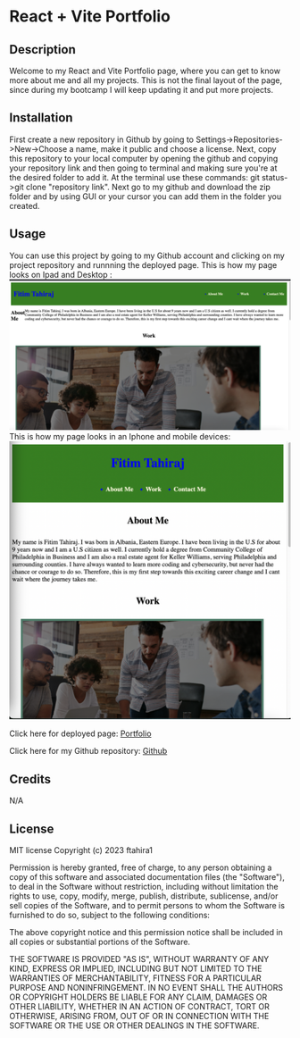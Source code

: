 # React + Vite Portfolio

## Description
Welcome to my React and Vite Portfolio page, where you can get to know more about me and all my projects. This is not the final layout of the page, since during my bootcamp I will keep updating it and put more projects.  

## Installation
First create a new repository in Github by going to Settings->Repositories->New->Choose a name, make it public and choose a license.
Next, copy this repository to your local computer by opening the github and copying your repository link and then going to terminal and making sure you're at the desired folder to add it. At the terminal use these commands: git status->git clone "repository link".
Next go to my github and download the zip folder and by using GUI or your cursor you can add them in the folder you created.

## Usage
You can use this project by going to my Github account and clicking on my project repository and runnning the deployed page. 
This is how my page looks on Ipad and Desktop : 
<img src="./src/assets/screenshot-4.png"/>
This is how my page looks in an Iphone and mobile devices: <img src="./src/assets/screenshot-5.png">

Click here for deployed page: <a href="https://ftahira1.github.io/Portfolio/">Portfolio</a>

Click here for my Github repository: <a href="https://github.com/ftahira1/Portfolio.git">Github</a>


## Credits
N/A

## License
MIT license
Copyright (c) 2023 ftahira1

Permission is hereby granted, free of charge, to any person obtaining a copy
of this software and associated documentation files (the "Software"), to deal
in the Software without restriction, including without limitation the rights
to use, copy, modify, merge, publish, distribute, sublicense, and/or sell
copies of the Software, and to permit persons to whom the Software is
furnished to do so, subject to the following conditions:

The above copyright notice and this permission notice shall be included in all
copies or substantial portions of the Software.

THE SOFTWARE IS PROVIDED "AS IS", WITHOUT WARRANTY OF ANY KIND, EXPRESS OR
IMPLIED, INCLUDING BUT NOT LIMITED TO THE WARRANTIES OF MERCHANTABILITY,
FITNESS FOR A PARTICULAR PURPOSE AND NONINFRINGEMENT. IN NO EVENT SHALL THE
AUTHORS OR COPYRIGHT HOLDERS BE LIABLE FOR ANY CLAIM, DAMAGES OR OTHER
LIABILITY, WHETHER IN AN ACTION OF CONTRACT, TORT OR OTHERWISE, ARISING FROM,
OUT OF OR IN CONNECTION WITH THE SOFTWARE OR THE USE OR OTHER DEALINGS IN THE
SOFTWARE.
